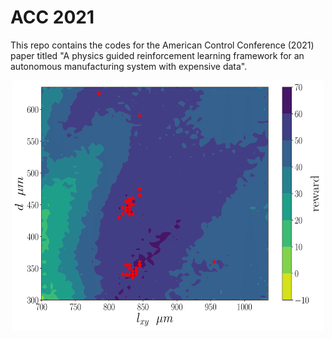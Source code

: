 # ACC 2021
This repo contains the codes for the American Control Conference (2021) paper titled "A physics guided reinforcement learning framework for an autonomous manufacturing system with expensive data". 

<p align="center">
    <img src="figures/optAllAgent_100.png" width="500" height="400"/> 
</p>